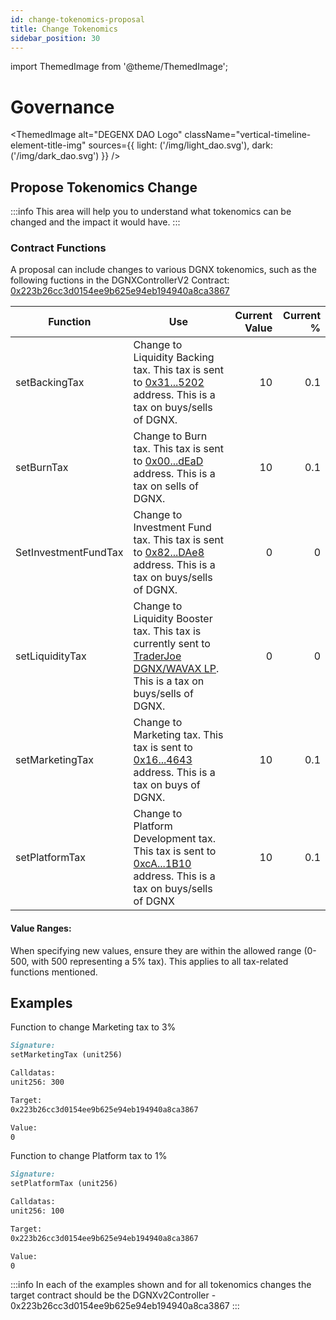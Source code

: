 ```yaml
---
id: change-tokenomics-proposal
title: Change Tokenomics
sidebar_position: 30
---
```

import ThemedImage from '@theme/ThemedImage';

# Governance

  <ThemedImage
  alt="DEGENX DAO Logo"
  className="vertical-timeline-element-title-img"
  sources={{
    light: ('/img/light_dao.svg'),
    dark: ('/img/dark_dao.svg')
  }}
/>

## Propose Tokenomics Change

:::info
This area will help you to understand what tokenomics can be changed and the impact it would have.
:::

### Contract Functions

A proposal can include changes to various DGNX tokenomics, such as the following fuctions in the DGNXControllerV2 Contract: [0x223b26cc3d0154ee9b625e94eb194940a8ca3867](https://snowtrace.io/address/0x223b26cc3d0154ee9b625e94eb194940a8ca3867)

|Function                | Use                             | Current Value | Current % |
|------------------------|---------------------------------|--------------:|----------:|
| setBackingTax          |   Change to Liquidity Backing tax. This tax is sent to [0x31...5202](https://snowtrace.io/address/0x31CE1540414361cFf99e83a05e4ad6d35D425202) address. This is a tax on buys/sells of DGNX. | 10 | 0.1 |   
| setBurnTax             |   Change to Burn tax. This tax is sent to [0x00...dEaD](https://snowtrace.io/address/0x000000000000000000000000000000000000dEaD/tokentxns?tokenAddresses=0x51e48670098173025C477D9AA3f0efF7BF9f7812) address. This is a tax on sells of DGNX. | 10 | 0.1 |
| SetInvestmentFundTax   |   Change to Investment Fund tax. This tax is sent to [0x82...DAe8](https://snowtrace.io/address/0x829619513F202e1bFD8929f656EF96bac73BDAe8) address. This is a tax on buys/sells of DGNX. | 0 | 0 |
| setLiquidityTax        |   Change to Liquidity Booster tax. This tax is currently sent to [TraderJoe DGNX/WAVAX LP](https://snowtrace.io/address/0xbcaBb94006400eD84c3699728d6ecbAa06665c89). This is a tax on buys/sells of DGNX. | 0 | 0 |
| setMarketingTax        |   Change to Marketing tax. This tax is sent to [0x16...4643](https://snowtrace.io/address/0x16eF18E42A7d72E52E9B213D7eABA269B90A4643) address. This is a tax on buys of DGNX. | 10 | 0.1 |
| setPlatformTax         |   Change to Platform Development tax. This tax is sent to [0xcA...1B10](https://snowtrace.io/address/0xcA01A9d36F47561F03226B6b697B14B9274b1B10) address. This is a tax on buys/sells of DGNX | 10 | 0.1 |


#### Value Ranges: 

When specifying new values, ensure they are within the allowed range (0-500, with 500 representing a 5% tax). This applies to all tax-related functions mentioned.

## Examples

Function to change Marketing tax to 3%
```Markdown
Signature:
setMarketingTax (unit256)

Calldatas:
unit256: 300

Target:
0x223b26cc3d0154ee9b625e94eb194940a8ca3867

Value: 
0
```
Function to change Platform tax to 1%
```Markdown
Signature:
setPlatformTax (unit256)

Calldatas:
unit256: 100

Target:
0x223b26cc3d0154ee9b625e94eb194940a8ca3867

Value: 
0
```

:::info
In each of the examples shown and for all tokenomics changes the target contract should be the DGNXv2Controller - 0x223b26cc3d0154ee9b625e94eb194940a8ca3867
:::
